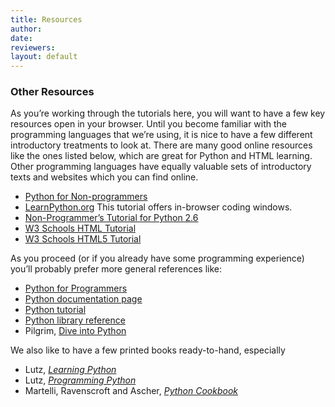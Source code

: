 ```yaml
---
title: Resources
author: 
date: 
reviewers: 
layout: default
---
```


### Other Resources

As you’re working through the tutorials here, you will want to have a
few key resources open in your browser. Until you become familiar with
the programming languages that we’re using, it is nice to have a few
different introductory treatments to look at. There are many good online
resources like the ones listed below, which are great for Python and
HTML learning. Other programming languages have equally valuable sets of
introductory texts and websites which you can find online.

-   [Python for Non-programmers][]
-   [LearnPython.org][] This tutorial offers in-browser coding windows.
-   [Non-Programmer’s Tutorial for Python 2.6][]
-   [W3 Schools HTML Tutorial][]
-   [W3 Schools HTML5 Tutorial][]

As you proceed (or if you already have some programming experience)
you’ll probably prefer more general references like:

-   [Python for Programmers][]
-   [Python documentation page][]
-   [Python tutorial][]
-   [Python library reference][]
-   Pilgrim, [Dive into Python][]

We also like to have a few printed books ready-to-hand, especially

-   Lutz, *[Learning Python][]*
-   Lutz, *[Programming Python][]*
-   Martelli, Ravenscroft and Ascher, *[Python Cookbook][]*

  [Python for Non-programmers]: http://wiki.python.org/moin/BeginnersGuide/NonProgrammers
  [LearnPython.org]: http://www.learnpython.org/
  [Non-Programmer’s Tutorial for Python 2.6]: http://en.wikibooks.org/wiki/Non-Programmer
  [W3 Schools HTML Tutorial]: http://www.w3schools.com/html/default.asp
  [W3 Schools HTML5 Tutorial]: http://www.w3schools.com/html5/default.asp
  [Python for Programmers]: http://wiki.python.org/moin/BeginnersGuide/Programmers
  [Python documentation page]: http://docs.python.org/
  [Python tutorial]: http://docs.python.org/tut/tut.html
  [Python library reference]: http://docs.python.org/lib/lib.html
  [Dive into Python]: http://diveintopython.org/
  [Learning Python]: http://www.worldcat.org/oclc/156890981
  [Programming Python]: http://www.worldcat.org/oclc/65765375
  [Python Cookbook]: http://www.worldcat.org/oclc/59007845

